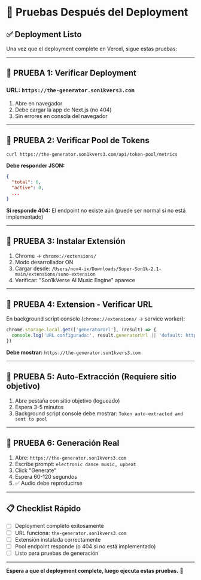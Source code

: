 # 🧪 Pruebas Después del Deployment

## ✅ Deployment Listo

Una vez que el deployment complete en Vercel, sigue estas pruebas:

---

## 🧪 PRUEBA 1: Verificar Deployment

### URL: `https://the-generator.son1kvers3.com`

1. Abre en navegador
2. Debe cargar la app de Next.js (no 404)
3. Sin errores en consola del navegador

---

## 🧪 PRUEBA 2: Verificar Pool de Tokens

```bash
curl https://the-generator.son1kvers3.com/api/token-pool/metrics
```

**Debe responder JSON:**
```json
{
  "total": 0,
  "active": 0,
  ...
}
```

**Si responde 404:** El endpoint no existe aún (puede ser normal si no está implementado)

---

## 🧪 PRUEBA 3: Instalar Extensión

1. Chrome → `chrome://extensions/`
2. Modo desarrollador ON
3. Cargar desde: `/Users/nov4-ix/Downloads/Super-Son1k-2.1-main/extensions/suno-extension`
4. Verificar: "Son1kVerse AI Music Engine" aparece

---

## 🧪 PRUEBA 4: Extension - Verificar URL

En background script console (`chrome://extensions/` → service worker):

```javascript
chrome.storage.local.get(['generatorUrl'], (result) => {
  console.log('URL configurada:', result.generatorUrl || 'default: https://the-generator.son1kvers3.com')
})
```

**Debe mostrar:** `https://the-generator.son1kvers3.com`

---

## 🧪 PRUEBA 5: Auto-Extracción (Requiere sitio objetivo)

1. Abre pestaña con sitio objetivo (logueado)
2. Espera 3-5 minutos
3. Background script console debe mostrar: `Token auto-extracted and sent to pool`

---

## 🧪 PRUEBA 6: Generación Real

1. Abre: `https://the-generator.son1kvers3.com`
2. Escribe prompt: `electronic dance music, upbeat`
3. Click "Generate"
4. Espera 60-120 segundos
5. ✅ Audio debe reproducirse

---

## 📋 Checklist Rápido

- [ ] Deployment completó exitosamente
- [ ] URL funciona: `the-generator.son1kvers3.com`
- [ ] Extensión instalada correctamente
- [ ] Pool endpoint responde (o 404 si no está implementado)
- [ ] Listo para pruebas de generación

---

**Espera a que el deployment complete, luego ejecuta estas pruebas.** 🚀


